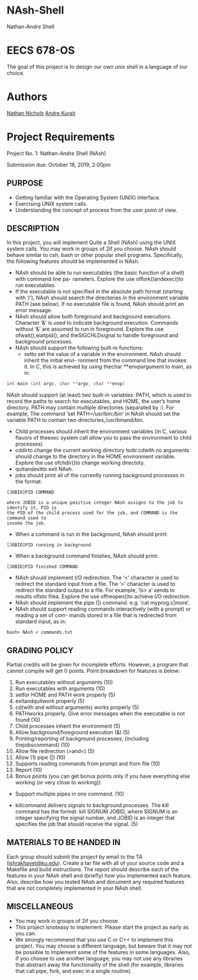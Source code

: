 # NAsh-Shell
Nathan-Andre Shell


# EECS 678-OS
The goal of this project is to design our own unix shell in a language of our choice. 

# Authors
[Nathan Nichols](https://github.com/natenichols)
[Andre Kurait](https://github.com/AndreKurait)


# Project Requirements

Project No. 1: Nathan-Andre Shell (NAsh)

Submission due: October 18, 2019, 2:00pm

## PURPOSE

- Getting familiar with the Operating System (UNIX) interface.
- Exercising UNIX system calls.
- Understanding the concept of process from the user point of view.

## DESCRIPTION

In this project, you will implement Quite a Shell (NAsh) using the UNIX system calls. You may
work in groups of 2if you choose. NAsh should behave similar to csh, bash or other popular shell
programs. Specifically, the following features should be implemented in NAsh.

- NAsh should be able to run executables (the basic function of a shell) with command line pa-
    rameters. Explore the use offork()andexec()to run executables.
- If the executable is not specified in the absolute path format (starting with ‘/’), NAsh should
    search the directories in the environment variable PATH (see below). If no executable file is found,
    NAsh should print an error message.
- NAsh should allow both foreground and background executions. Character ‘&’ is used to indicate
    background execution. Commands without ‘&’ are assumed to run in foreground. Explore the use
    ofwait(),waitpid(), and theSIGCHLDsignal to handle foreground and background processes.
- NAsh should support the following built-in functions:
    - setto set the value of a variable in the environment. NAsh should inherit the initial envi-
       ronment from the command line that invokes it. In C, this is achieved by using thechar
       \**envpargument to main, as in:

```cpp
int main (int argc, char **argv, char **envp)
```

NAsh should support (at least) two built-in variables: PATH, which is used to record the
paths to search for executables, and HOME, the user’s home directory. PATH may contain
multiple directories (separated by :). For example, The command ‘set PATH=/usr/bin:/bin’
in NAsh should set the variable PATH to contain two directories,/usr/binand/bin.

- Child processes should inherit the environment variables (in C, various flavors of theexec
    system call allow you to pass the environment to child processes)
- cddirto change the current working directory todir.cdwith no arguments should change
    to the directory in the HOME environment variable. Explore the use ofchdir()to change
    working directoty.
- quitandexitto exit NAsh.
- jobs should print all of the currently running background processes in the format:

```
[JOBID]PID COMMAND
```
```
where JOBID is a unique positive integer NAsh assigns to the job to identify it, PID is
the PID of the child process used for the job, and COMMAND is the command used to
invoke the job.
```

- When a command is run in the background, NAsh should print:

```
[JOBID]PID running in background
```
- When a background command finishes, NAsh should print:

```
[JOBID]PID finished COMMAND
```
- NAsh should implement I/O redirection. The ‘<’ character is used to redirect the standard input
    from a file. The ‘>’ character is used to redirect the standard output to a file. For example, ‘ls>
    a’ sends to results oflsto filea. Explore the use offreopen()to achieve I/O redirection.
- NAsh should implement the pipe (|) command. e.g. ‘cat myprog.c|more’.
- NAsh should support reading commands interactively (with a prompt) or reading a set of com-
    mands stored in a file that is redirected from standard input, as in:

```
bash> NAsh < commands.txt
```
## GRADING POLICY

Partial credits will be given for incomplete efforts. However, a program that cannot compile will get
0 points. Point breakdown for features is below:

1. Run executables without arguments (10)
2. Run executables with arguments (10)
3. setfor HOME and PATH work properly (5)
4. exitandquitwork properly (5)
5. cd(with and without arguments) works properly (5)
6. PATHworks properly. Give error messages when the executable is not found (10)
7. Child processes inherit the environment (5)
8. Allow background/foreground execution (&) (5)
9. Printing/reporting of background processes, (including thejobscommand) (10)
10. Allow file redirection (>and<) (5)
11. Allow (1) pipe (|) (10)
12. Supports reading commands from prompt and from file (10)
13. Report (10)
14. Bonus points (you can get bonus points only if you have everything else working (or very close to
working))
- Support multiple pipes in one command. (10)


- killcommand delivers signals to background processes. The kill command has the format:
    kill SIGNUM JOBID, where SIGNUM is an integer specifying the signal number, and JOBID
    is an integer that specifies the job that should receive the signal. (5)

## MATERIALS TO BE HANDED IN

Each group should submit the project by email to the TA (ishrakhayet@ku.edu). Create a tar file
with all of your source code and a Makefile and build instructions. The report should describe each of
the features in your NAsh shell and (briefly) how you implemented each feature. Also, describe how
you tested NAsh and document any required features that are not completely implemented in your
NAsh shell.

## MISCELLANEOUS

- You may work in groups of 2if you choose.
- This project isnoteasy to implement. Please start the project as early as you can.
- We strongly recommend that you use C or C++ to implement this project. You may choose a
    different language, but beware that it may not be possible to implement some of the features in
    some languages. Also, if you choose to use another language, you may not use any libraries that
    abstract away the functionality of the shell (for example, libraries that call pipe, fork, and exec
    in a single routine).


